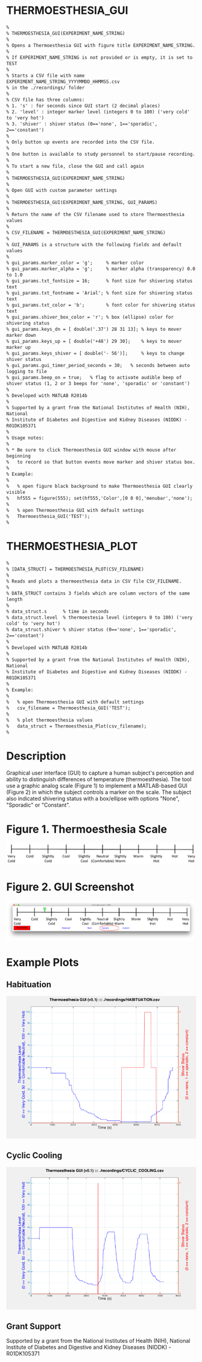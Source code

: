 
THERMOESTHESIA_GUI
==================
~~~~~
%
% THERMOESTHESIA_GUI(EXPERIMENT_NAME_STRING)
%
% Opens a Thermoesthesia GUI with figure title EXPERIMENT_NAME_STRING.
%
% If EXPERIMENT_NAME_STRING is not provided or is empty, it is set to TEST
%
% Starts a CSV file with name EXPERIMENT_NAME_STRING_YYYYMMDD_HHMMSS.csv
% in the ./recordings/ folder
%
% CSV file has three columns:
% 1. 's' : for seconds since GUI start (2 decimal places)
% 2. 'level' : integer marker level (integers 0 to 100) ('very cold' to 'very hot')
% 3. 'shiver' : shiver status (0=='none', 1=='sporadic', 2=='constant')
%
% Only button up events are recorded into the CSV file.
%
% One button is available to study personnel to start/pause recording.
%
% To start a new file, close the GUI and call again
%
% THERMOESTHESIA_GUI(EXPERIMENT_NAME_STRING)  
%
% Open GUI with custom parameter settings
%
% THERMOESTHESIA_GUI(EXPERIMENT_NAME_STRING, GUI_PARAMS)
%
% Return the name of the CSV filename used to store Thermoesthesia values
%
% CSV_FILENAME = THERMOESTHESIA_GUI(EXPERIMENT_NAME_STRING)
%
% GUI_PARAMS is a structure with the following fields and default values
%
% gui_params.marker_color = 'g';     % marker color
% gui_params.marker_alpha = 'g';     % marker alpha (transparency) 0.0 to 1.0
% gui_params.txt_fontsize = 16;      % font size for shivering status text
% gui_params.txt_fontname = 'Arial'; % font size for shivering status text
% gui_params.txt_color = 'b';        % font color for shivering status text
% gui_params.shiver_box_color = 'r'; % box (ellipse) color for shivering status
% gui_params.keys_dn = [ double('.37') 28 31 13]; % keys to mover marker down
% gui_params.keys_up = [ double('+48') 29 30];    % keys to mover marker up
% gui_params.keys_shiver = [ double('- 56')];     % keys to change shiver status
% gui_params.gui_timer_period_seconds = 30;   % seconds between auto logging to file
% gui_params.beep_on = true;   % flag to activate audible beep of shiver status (1, 2 or 3 beeps for 'none', 'sporadic' or 'constant')
%
% Developed with MATLAB R2014b
%
% Supported by a grant from the National Institutes of Health (NIH), National
% Institute of Diabetes and Digestive and Kidney Diseases (NIDDK) - R01DK105371
%
% Usage notes:
%
% * Be sure to click Thermoesthesia GUI window with mouse after beginning
%   to record so that button events move marker and shiver status box.
%
% Example:
%
%   % open figure black background to make Thermoesthesia GUI clearly visible
%   hf555 = figure(555); set(hf555,'Color',[0 0 0],'menubar','none');
%
%   % open Thermoesthesia GUI with default settings
%   Thermoesthesia_GUI('TEST');
%
~~~~~

THERMOESTHESIA_PLOT
===================
~~~~~
%
% [DATA_STRUCT] = THERMOESTHESIA_PLOT(CSV_FILENAME)
%
% Reads and plots a thermoesthesia data in CSV file CSV_FILENAME.
%
% DATA_STRUCT contains 3 fields which are column vectors of the same length
%
% data_struct.s      % time in seconds
% data_struct.level  % thermoestesia level (integers 0 to 100) ('very cold' to 'very hot')
% data_struct.shiver % shiver status (0=='none', 1=='sporadic', 2=='constant')
%
% Developed with MATLAB R2014b
%
% Supported by a grant from the National Institutes of Health (NIH), National
% Institute of Diabetes and Digestive and Kidney Diseases (NIDDK) - R01DK105371
%
% Example:
%
%   % open Thermoesthesia GUI with default settings
%   csv_filename = Thermoesthesia_GUI('TEST');
%
%   % plot thermoesthesia values
%   data_struct = Thermoesthesia_Plot(csv_filename);
%
~~~~~

Description
===========
Graphical user interface (GUI) to capture a human subject's perception and ability to distinguish differences of temperature (thermoesthesia). The tool use a graphic analog scale (Figure 1) to implement a MATLAB-based GUI (Figure 2) in which the subject controls a marker on the scale. The subject also indicated shivering status with a box/ellipse with options "None", "Sporadic" or "Constant". 

Figure 1. Thermoesthesia Scale
====================
![GUI Screenshot Image](./png/R01_BAT_FIG_8_Thermoesthesia_Visual_Analog_Scale.png)

Figure 2. GUI Screenshot
==============
![GUI Screenshot Image](./png/ScreenShot.png)

Example Plots
=============

Habituation
-----------
![GUI Screenshot Image](./png/HABITUATION.png)

Cyclic Cooling
--------------
![GUI Screenshot Image](./png/CYCLIC_COOLING.png)

Grant Support
-------------
Supported by a grant from the National Institutes of Health (NIH), National Institute of Diabetes and Digestive and Kidney Diseases (NIDDK) - R01DK105371
